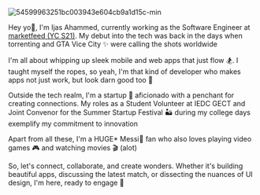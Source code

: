
<!--![arcade](https://github.com/ijuice-20/ijuice-20/assets/68854082/1d451352-b333-42b3-9f29-b85884b51ef9)-->
<!--![pixel-jeff-blade-runner-v2](https://github.com/ijuice-20/ijuice-20/assets/68854082/a2c4605c-452e-485d-90fd-d948e4816ad6)-->
![54599963251bc003943e604cb9a1d15c-min](https://github.com/ijuice-20/ijuice-20/assets/68854082/9cee58d7-997a-4b57-9da7-b06d982aa0c2)



Hey yo🤘, I'm Ijas Ahammed, currently working as the Software Engineer at [marketfeed (YC S21)](https://www.marketfeed.com/).
My debut into the tech was back in the days when torrenting and GTA Vice City ✨ were calling the shots worldwide 

I'm all about whipping up sleek mobile and web apps that just flow 🏂. I taught myself the ropes, so yeah, I'm that kind of developer who makes apps not just work, but look darn good too 🎯

Outside the tech realm, I'm a startup 🪫 aficionado with a penchant for creating connections. My roles as a Student Volunteer at IEDC GECT and Joint Convenor for the Summer Startup Festival 🏜️ during my college days exemplify my commitment to innovation

Apart from all these, I'm a HUGE* Messi🐐 fan who also loves playing video games 🎮 and watching movies 🎬 (alot)

So, let's connect, collaborate, and create wonders. Whether it's building beautiful apps, discussing the latest match, or dissecting the nuances of UI design, I'm here, ready to engage 🍻
